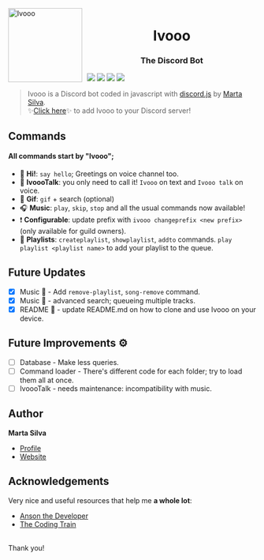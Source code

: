 <img width="150" height="150" align="left" style="float: left; margin: 0 10px 0 0;" alt="Ivooo" src="https://media.discordapp.net/attachments/868061485425893408/868268766788726815/Banzai-TLK.png?width=530&height=530"> 
<h1 align="center">Ivooo</h1>
<h3 align="center">The Discord Bot</h3>


[![](https://img.shields.io/badge/discord.js-v12.5.3-blue.svg?logo=npm)](https://github.com/discordjs)
[![](https://img.shields.io/badge/erela.js-v2.3.3-green.svg?logo=npm)](https://solaris.codes/projects/erelajs/)
[![](https://img.shields.io/badge/lavalink-v2.11.0-red)](https://github.com/freyacodes/Lavalink)
[![](https://img.shields.io/badge/mysql2-v2.2.5-blue.svg?logo=npm)](https://www.npmjs.com/package/mysql2)
> Ivooo is a Discord bot coded in javascript with [discord.js](https://discord.js.org) by [Marta Silva](https://github.com/marta23silva). <br/>
> ✨<a href="https://discord.com/oauth2/authorize?client_id=868053199091810304&scope=bot">Click here</a>✨ to add Ivooo to your Discord server!

## Commands
#### All commands start by "Ivooo";

*   👋  **Hi!**: `say hello`; Greetings on voice channel too.
*   🤠  **IvoooTalk**: you only need to call it! `Ivooo` on text and `Ivooo talk` on voice.
*   🤡  **Gif**: `gif` + search (optional)
*   🎧  **Music**: `play`, `skip`, `stop` and all the usual commands now available!
*	❗️	**Configurable**: update prefix with `ivooo changeprefix <new prefix>` (only available for guild owners).
*	🎹	**Playlists**: `createplaylist`, `showplaylist`, `addto` commands. `play playlist <playlist name>` to add your playlist to the queue.

## Future Updates

- [x] Music 🎵 - Add `remove-playlist`, `song-remove` command.
- [x] Music 🎵 - advanced search; queueing multiple tracks.
- [x] README 📕 - update README.md on how to clone and use Ivooo on your device.

## Future Improvements ⚙️

- [ ] Database - Make less queries.
- [ ] Command loader - There's different code for each folder; try to load them all at once.
- [ ] IvoooTalk - needs maintenance: incompatibility with music.

## Author

**Marta Silva**

* [Profile](https://github.com/marta23silva "Marta Silva")
* [Website](# "Under Construction")

## Acknowledgements

Very nice and useful resources that help me **a whole lot**: 
* [Anson the Developer](https://www.youtube.com/c/AnsontheDeveloper/featured)
* [The Coding Train](https://www.youtube.com/user/shiffman)

<br/>Thank you!
